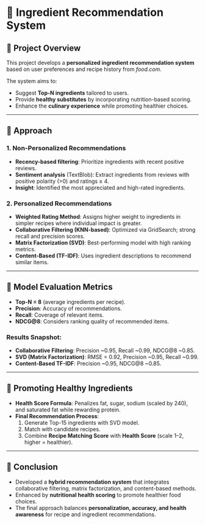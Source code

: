 # 🍲 Ingredient Recommendation System  

## 📌 Project Overview  
This project develops a **personalized ingredient recommendation system** based on user preferences and recipe history from *food.com*.  

The system aims to:  
- Suggest **Top-N ingredients** tailored to users.  
- Provide **healthy substitutes** by incorporating nutrition-based scoring.  
- Enhance the **culinary experience** while promoting healthier choices.  

---

## 🔹 Approach  

### 1. Non-Personalized Recommendations  
- **Recency-based filtering**: Prioritize ingredients with recent positive reviews.  
- **Sentiment analysis** (TextBlob): Extract ingredients from reviews with positive polarity (>0) and ratings ≥ 4.  
- **Insight**: Identified the most appreciated and high-rated ingredients.  

### 2. Personalized Recommendations  
- **Weighted Rating Method**: Assigns higher weight to ingredients in simpler recipes where individual impact is greater.  
- **Collaborative Filtering (KNN-based)**: Optimized via GridSearch; strong recall and precision scores.  
- **Matrix Factorization (SVD)**: Best-performing model with high ranking metrics.  
- **Content-Based (TF-IDF)**: Uses ingredient descriptions to recommend similar items.  

---

## 🔹 Model Evaluation Metrics  
- **Top-N = 8** (average ingredients per recipe).  
- **Precision**: Accuracy of recommendations.  
- **Recall**: Coverage of relevant items.  
- **NDCG@8**: Considers ranking quality of recommended items.  

### Results Snapshot:  
- **Collaborative Filtering**: Precision ~0.95, Recall ~0.99, NDCG@8 ~0.85.  
- **SVD (Matrix Factorization)**: RMSE = 0.92, Precision ~0.95, Recall ~0.99.  
- **Content-Based TF-IDF**: Precision ~0.95, NDCG@8 ~0.85.  

---

## 🔹 Promoting Healthy Ingredients  
- **Health Score Formula**: Penalizes fat, sugar, sodium (scaled by 240), and saturated fat while rewarding protein.  
- **Final Recommendation Process**:  
  1. Generate Top-15 ingredients with SVD model.  
  2. Match with candidate recipes.  
  3. Combine **Recipe Matching Score** with **Health Score** (scale 1–2, higher = healthier).  

---

## 📌 Conclusion  
- Developed a **hybrid recommendation system** that integrates collaborative filtering, matrix factorization, and content-based methods.  
- Enhanced by **nutritional health scoring** to promote healthier food choices.  
- The final approach balances **personalization, accuracy, and health awareness** for recipe and ingredient recommendations.  
